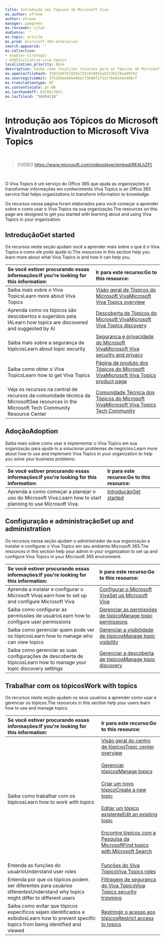 ```yaml
---
title: Introdução aos Tópicos do Microsoft Viva
ms.author: efrene
author: efrene
manager: pamgreen
ms.reviewer: cjtan
audience: ''
ms.topic: article
ms.prod: microsoft-365-enterprise
search.appverid: ''
ms.collection:
- enabler-strategic
- m365initiative-viva-topics
localization_priority: None
description: Saiba como localizar recursos para os Tópicos do Microsoft Viva.
ms.openlocfilehash: 31031697b7825b725c020952a6217b278aa09f02
ms.sourcegitcommit: 375168ee66be862cf3b00f2733c7be02e63408cf
ms.translationtype: HT
ms.contentlocale: pt-BR
ms.lasthandoff: 03/04/2021
ms.locfileid: "50454118"
---
```

# <a name="introduction-to-microsoft-viva-topics"></a><span data-ttu-id="28bdf-103">Introdução aos Tópicos do Microsoft Viva</span><span class="sxs-lookup"><span data-stu-id="28bdf-103">Introduction to Microsoft Viva Topics</span></span>

</br>

> [!VIDEO https://www.microsoft.com/videoplayer/embed/RE4LhZP]  

</br>


<span data-ttu-id="28bdf-104">O Viva Topics é um serviço do Office 365 que ajuda as organizações a transformar informações em conhecimento.</span><span class="sxs-lookup"><span data-stu-id="28bdf-104">Viva Topics is an Office 365 service that helps organizations to transform information to knowledge.</span></span>

<span data-ttu-id="28bdf-105">Os recursos nessa página foram elaborados para você começar a aprender sobre e como usar o Viva Topics na sua organização.</span><span class="sxs-lookup"><span data-stu-id="28bdf-105">The resources on this page are designed to get you started with learning about and using Viva Topics in your organization.</span></span>

## <a name="get-started"></a><span data-ttu-id="28bdf-106">Introdução</span><span class="sxs-lookup"><span data-stu-id="28bdf-106">Get started</span></span>

<span data-ttu-id="28bdf-107">Os recursos nesta seção ajudam você a aprender mais sobre o que é o Viva Topics e como ele pode ajudá-lo.</span><span class="sxs-lookup"><span data-stu-id="28bdf-107">The resources in this section help you learn more about what Viva Topics  is and how it can help you.</span></span>

| <span data-ttu-id="28bdf-108">Se você estiver procurando essas informações:</span><span class="sxs-lookup"><span data-stu-id="28bdf-108">If you're looking for this information:</span></span> | <span data-ttu-id="28bdf-109">Ir para este recurso:</span><span class="sxs-lookup"><span data-stu-id="28bdf-109">Go to this resource:</span></span> |
|:-----|:-----|
|<span data-ttu-id="28bdf-110">Saiba mais sobre o Viva Topics</span><span class="sxs-lookup"><span data-stu-id="28bdf-110">Learn more about Viva Topics</span></span>|[<span data-ttu-id="28bdf-111">Visão geral de Tópicos do Microsoft Viva</span><span class="sxs-lookup"><span data-stu-id="28bdf-111">Microsoft Viva Topics overview</span></span>](topic-experiences-overview.md)|
|<span data-ttu-id="28bdf-112">Aprenda como os tópicos são descobertos e sugeridos pela IA</span><span class="sxs-lookup"><span data-stu-id="28bdf-112">Learn how topics are discovered and suggested by AI</span></span>|[<span data-ttu-id="28bdf-113">Descoberta de Tópicos do Microsoft Viva</span><span class="sxs-lookup"><span data-stu-id="28bdf-113">Microsoft Viva Topics discovery</span></span>](topic-experiences-discovery.md)|
|<span data-ttu-id="28bdf-114">Saiba mais sobre a segurança de tópicos</span><span class="sxs-lookup"><span data-stu-id="28bdf-114">Learn about topic security</span></span>|[<span data-ttu-id="28bdf-115">Segurança e privacidade do Microsoft Viva</span><span class="sxs-lookup"><span data-stu-id="28bdf-115">Microsoft Viva security and privacy</span></span>](topic-experiences-security-privacy.md)|
|<span data-ttu-id="28bdf-116">Saiba como obter o Viva Topics</span><span class="sxs-lookup"><span data-stu-id="28bdf-116">Learn how to get Viva Topics</span></span>|[<span data-ttu-id="28bdf-117">Página de produto dos Tópicos do Microsoft Viva</span><span class="sxs-lookup"><span data-stu-id="28bdf-117">Microsoft Viva Topics product page</span></span>](https://www.microsoft.com/microsoft-viva/topics?activetab=pivot%3aoverviewtab)|
|<span data-ttu-id="28bdf-118">Veja os recursos na central de recursos da comunidade técnica da Microsoft</span><span class="sxs-lookup"><span data-stu-id="28bdf-118">See resources in the Microsoft Tech Community Resource Center</span></span>|[<span data-ttu-id="28bdf-119">Comunidade Técnica dos Tópicos do Microsoft Viva</span><span class="sxs-lookup"><span data-stu-id="28bdf-119">Microsoft Viva Topics Tech Community</span></span>](https://resources.techcommunity.microsoft.com/viva-topics/)|



## <a name="adoption"></a><span data-ttu-id="28bdf-120">Adoção</span><span class="sxs-lookup"><span data-stu-id="28bdf-120">Adoption</span></span>

<span data-ttu-id="28bdf-121">Saiba mais sobre como usar e implementar o Viva Topics em sua organização para ajudá-lo a solucionar problemas de negócios:</span><span class="sxs-lookup"><span data-stu-id="28bdf-121">Learn more about how to use and implement Viva Topics in your organization to help you solve your business problems:</span></span> 

| <span data-ttu-id="28bdf-122">Se você estiver procurando essas informações:</span><span class="sxs-lookup"><span data-stu-id="28bdf-122">If you're looking for this information:</span></span> | <span data-ttu-id="28bdf-123">Ir para este recurso:</span><span class="sxs-lookup"><span data-stu-id="28bdf-123">Go to this resource:</span></span> |
|:-----|:-----|
|<span data-ttu-id="28bdf-124">Aprenda a como começar a planejar o uso do Microsoft Viva.</span><span class="sxs-lookup"><span data-stu-id="28bdf-124">Learn how to start planning to use Microsoft Viva.</span></span> |[<span data-ttu-id="28bdf-125">Introdução</span><span class="sxs-lookup"><span data-stu-id="28bdf-125">Get started</span></span>](topics-adoption-getstarted.md)<br><br>|  

## <a name="set-up-and-administration"></a><span data-ttu-id="28bdf-126">Configuração e administração</span><span class="sxs-lookup"><span data-stu-id="28bdf-126">Set up and administration</span></span>

<span data-ttu-id="28bdf-127">Os recursos nessa seção ajudam o administrador da sua organização a instalar e configurar o Viva Topics em seu ambiente Microsoft 365.</span><span class="sxs-lookup"><span data-stu-id="28bdf-127">The resources in this section help your admin in your organization to set up and configure Viva Topics in your Microsoft 365 environment.</span></span>

| <span data-ttu-id="28bdf-128">Se você estiver procurando essas informações:</span><span class="sxs-lookup"><span data-stu-id="28bdf-128">If you're looking for this information:</span></span> | <span data-ttu-id="28bdf-129">Ir para este recurso:</span><span class="sxs-lookup"><span data-stu-id="28bdf-129">Go to this resource:</span></span> |
|:-----|:-----|
|<span data-ttu-id="28bdf-130">Aprenda a instalar e configurar o Microsoft Viva</span><span class="sxs-lookup"><span data-stu-id="28bdf-130">Learn how to set up and configure Microsoft Viva</span></span>|[<span data-ttu-id="28bdf-131">Configurar o Microsoft Viva</span><span class="sxs-lookup"><span data-stu-id="28bdf-131">Set up Microsoft Viva</span></span>](set-up-topic-experiences.md)|
|<span data-ttu-id="28bdf-132">Saiba como configurar as permissões de usuário</span><span class="sxs-lookup"><span data-stu-id="28bdf-132">Learn how to configure user permissions</span></span>|[<span data-ttu-id="28bdf-133">Gerenciar as permissões de tópico</span><span class="sxs-lookup"><span data-stu-id="28bdf-133">Manage topic permissions</span></span>](topic-experiences-user-permissions.md)|
|<span data-ttu-id="28bdf-134">Saiba como gerenciar quem pode ver os tópicos</span><span class="sxs-lookup"><span data-stu-id="28bdf-134">Learn how to manage who can view topics</span></span>|[<span data-ttu-id="28bdf-135">Gerenciar a visibilidade de tópicos</span><span class="sxs-lookup"><span data-stu-id="28bdf-135">Manage topic visibility</span></span>](topic-experiences-knowledge-rules.md)|
|<span data-ttu-id="28bdf-136">Saiba como gerenciar as suas configurações de descoberta de tópicos</span><span class="sxs-lookup"><span data-stu-id="28bdf-136">Learn how to manage your topic discovery settings</span></span>|[<span data-ttu-id="28bdf-137">Gerenciar a descoberta de tópicos</span><span class="sxs-lookup"><span data-stu-id="28bdf-137">Manage topic discovery</span></span>](topic-experiences-discovery.md)|

## <a name="work-with-topics"></a><span data-ttu-id="28bdf-138">Trabalhar com os tópicos</span><span class="sxs-lookup"><span data-stu-id="28bdf-138">Work with topics</span></span>

<span data-ttu-id="28bdf-139">Os recursos nesta seção ajudam os seus usuários a aprender como usar e gerenciar os tópicos.</span><span class="sxs-lookup"><span data-stu-id="28bdf-139">The resources in this section help your users learn how to use and manage topics.</span></span>

| <span data-ttu-id="28bdf-140">Se você estiver procurando essas informações:</span><span class="sxs-lookup"><span data-stu-id="28bdf-140">If you're looking for this information:</span></span> | <span data-ttu-id="28bdf-141">Ir para este recurso:</span><span class="sxs-lookup"><span data-stu-id="28bdf-141">Go to this resource:</span></span> |
|:-----|:-----|
|<span data-ttu-id="28bdf-142">Saiba como trabalhar com os tópicos</span><span class="sxs-lookup"><span data-stu-id="28bdf-142">Learn how to work with topics</span></span>|[<span data-ttu-id="28bdf-143">Visão geral do centro de tópicos</span><span class="sxs-lookup"><span data-stu-id="28bdf-143">Topic center overview</span></span>](topic-center-overview.md)<br><br>[<span data-ttu-id="28bdf-144">Gerenciar tópicos</span><span class="sxs-lookup"><span data-stu-id="28bdf-144">Manage topics</span></span>](manage-topics.md)<br><br>[<span data-ttu-id="28bdf-145">Criar um novo tópico</span><span class="sxs-lookup"><span data-stu-id="28bdf-145">Create a new topic</span></span>](create-a-topic.md)<br><br>[<span data-ttu-id="28bdf-146">Editar um tópico existente</span><span class="sxs-lookup"><span data-stu-id="28bdf-146">Edit an existing topic</span></span>](edit-a-topic.md)<br><br>[<span data-ttu-id="28bdf-147">Encontre tópicos com a Pesquisa da Microsoft</span><span class="sxs-lookup"><span data-stu-id="28bdf-147">Find topics with Microsoft Search</span></span>](search.md)<br><br>|
|<span data-ttu-id="28bdf-148">Entenda as funções do usuário</span><span class="sxs-lookup"><span data-stu-id="28bdf-148">Understand user roles</span></span>|[<span data-ttu-id="28bdf-149">Funções do Viva Topics</span><span class="sxs-lookup"><span data-stu-id="28bdf-149">Viva Topics roles</span></span>](topic-experiences-roles.md)|
|<span data-ttu-id="28bdf-150">Entenda por que os tópicos podem ser diferentes para usuários diferentes</span><span class="sxs-lookup"><span data-stu-id="28bdf-150">Understand why topics might differ to different users</span></span>|[<span data-ttu-id="28bdf-151">Filtragem de segurança do Viva Topics</span><span class="sxs-lookup"><span data-stu-id="28bdf-151">Viva Topics security trimming</span></span>](topic-experiences-security-trimming.md)|
|<span data-ttu-id="28bdf-152">Saiba como evitar que tópicos específicos sejam identificados e exibidos</span><span class="sxs-lookup"><span data-stu-id="28bdf-152">Learn how to prevent specific topics from being identified and viewed</span></span>|[<span data-ttu-id="28bdf-153">Restringir o acesso aos tópicos</span><span class="sxs-lookup"><span data-stu-id="28bdf-153">Restrict access to topics</span></span>](restrict-access-to-topics.md)|




